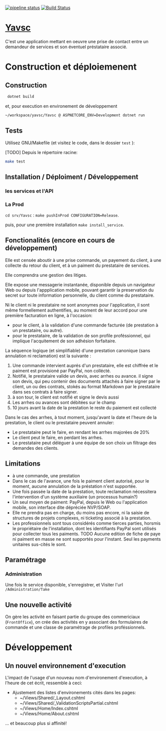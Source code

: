 

[![pipeline status](http://gitlab.pschneider.fr/Paul/yavsc/badges/vnext/pipeline.svg)](http://gitlab.pschneider.fr/Paul/yavsc/-/commits/vnext)
[![Build Status](https://travis-ci.org/pazof/yavsc.svg?branch=vnext)](https://travis-ci.org/pazof/yavsc)

# [Yavsc](https://yavsc.pschneider.fr)

C'est une application mettant en oeuvre une prise de contact entre un demandeur de services et son éventuel préstataire associé.

# Construction et déploiemenent

## Construction

```bash
 dotnet build
```

et, pour execution en environement de développement

```bash
~/workspace/yavsc/Yavsc @ ASPNETCORE_ENV=Development dotnet run
```

## Tests

Utilisez GNU/Makefile (et visitez le code, dans le dossier `test` ):

[TODO] Depuis le répertoire racine:

```bash
make test
```

## Installation / Déploiment / Développement 

### les services et l'API

### La Prod

`cd srv/Yavsc` : `make pushInProd CONFIGURATION=Release`.

puis, pour une première installation
`make install_service`.

## Fonctionalités (encore en cours de développement)

Elle est censée aboutir à une prise commande,
un payement du client, à une collecte du retour du client, et à un paiment du prestataire de services.

Elle comprendra une gestion des litiges.

Elle expose une messagerie instantanée, disponible depuis un navigateur Web ou depuis l'appplication mobile,
pouvant garantir la preservation du secret sur toute information personnelle,
du client comme du prestataire.

Ni le client ni le prestataire ne sont anonymes pour l'application,
il sont même formellement authentifies, au moment de leur accord pour une première
facturation en ligne, à l'occasion:

* pour le client, à la validation d'une commande facturée (de prestation à un prestataire, ou autre).
* pour le prestataire, de la validation de son profile proféssionnel, qui implique l'acquitement de son adhésion forfaitaire.

La séquence logique (et simplifiable) d'une prestation canonique (sans annulation ni reclamation) est la suivante :

1. Une commande intervient auprés d'un prestataire, elle est chiffrée et le paiment est provisioné par PayPal, non collécté.
2. Notifié, le prestataire valide un devis, avec arrhes ou avance. il signe son devis, qui peu contenir des documents attachés à faire signer par le client, un ou des contrats, stokés au format Markdown par le prestataire dans ses contrats à faire signer.
3. à son tour, le client est notifié et signe le devis aussi
4. Les arrhes ou avances sont débitées sur le champ
5. 10 jours avant la date de la prestation le reste du paiement est collecté

Dans le cas des arrhes, à tout moment, jusqu'avant la date et l'heure de la prestation, le client ou le prestataire peuvent annuler:

* Le prestataire peut le faire, en rendant les arrhes majorées de 20%
* Le client peut le faire, en perdant les arrhes.
* Le prestataire peut déléguer à une équipe de son choix un filtrage des demandes des clients.

## Limitations 

* à une commande, une prestation
* Dans le cas de l'avance, une fois le paiment client autorisé, pour le moment, aucune annulation de la préstation n'est supportée.
* Une fois passée la date de la prestation, toute reclamation nécessitera l'intervention d'un système auxiliaire (un processus humain?)
* Un seul moyen de paiment: PayPal, depuis le Web ou l'application mobile, son interface dite dépréciée NVP/SOAP.
* Elle ne prendra pas en charge, du moins pas encore, ni la saisie de structures de projets complexes, ni ticketing associé à la prestation.
* Les professionnels sont tous considérés comme tierces parties, horsmis le propriétaire de l'installation, dont les identifiants PayPal sont utilisés pour collecter tous les paiments. TODO Aucune edition de fiche de paye ni paiment en masse ne sont supportés pour l'instant. Seul les payments unitaires sus-cités le sont.

## Paramétrage

### Administration

Une fois le service disponible, s'enregistrer, et
Visiter l'url `/Administration/Take` 

## Une nouvelle activité

On gère les activité en faisant partie du groupe des commericiaux (`FrontOffice`), 
on crée des activités en y associant des formulaires de commande et une
classe de paramétrage de profiles proféssionnels.

# Développement

## Un nouvel environnement d'execution

L'impact de l'usage d'un nouveau nom d'environement d'execution, à l'heure de cet écrit, ressemble à ceci:

* Ajustement des listes d'environements cités dans les pages:
  * ~/Views/Shared/_Layout.cshtml
  * ~/Views/Shared/_ValidationScriptsPartial.cshtml
  * ~/Views/Home/Index.cshtml
  * ~/Views/Home/About.cshtml

... et beaucoup plus si affinité!
